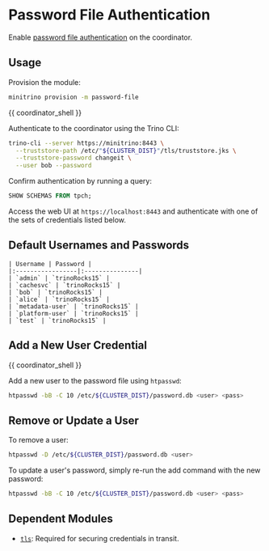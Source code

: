 # Password File Authentication

Enable
[password file authentication](https://trino.io/docs/current/security/password-file.html)
on the coordinator.

## Usage

Provision the module:

```sh
minitrino provision -m password-file
```

{{ coordinator_shell }}

Authenticate to the coordinator using the Trino CLI:

```sh
trino-cli --server https://minitrino:8443 \
  --truststore-path /etc/"${CLUSTER_DIST}"/tls/truststore.jks \
  --truststore-password changeit \
  --user bob --password
```

Confirm authentication by running a query:

```sql
SHOW SCHEMAS FROM tpch;
```

Access the web UI at `https://localhost:8443` and authenticate with one of the
sets of credentials listed below.

## Default Usernames and Passwords

```{table}
| Username | Password |
|:-----------------|:---------------|
| `admin` | `trinoRocks15` |
| `cachesvc` | `trinoRocks15` |
| `bob` | `trinoRocks15` |
| `alice` | `trinoRocks15` |
| `metadata-user` | `trinoRocks15` |
| `platform-user` | `trinoRocks15` |
| `test` | `trinoRocks15` |
```

## Add a New User Credential

{{ coordinator_shell }}

Add a new user to the password file using `htpasswd`:

```sh
htpasswd -bB -C 10 /etc/${CLUSTER_DIST}/password.db <user> <pass>
```

## Remove or Update a User

To remove a user:

```sh
htpasswd -D /etc/${CLUSTER_DIST}/password.db <user>
```

To update a user's password, simply re-run the add command with the new
password:

```sh
htpasswd -bB -C 10 /etc/${CLUSTER_DIST}/password.db <user> <pass>
```

## Dependent Modules

- [`tls`](tls.md#tls): Required for securing credentials in transit.
